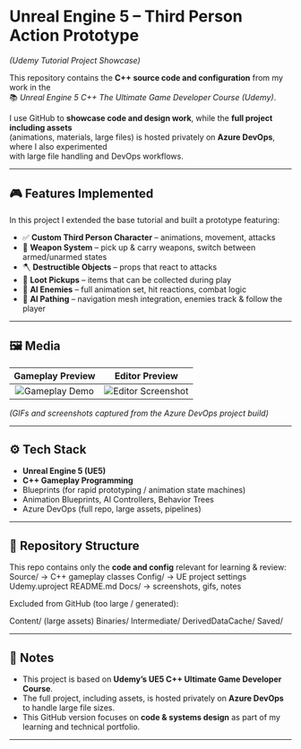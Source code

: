 # Unreal Engine 5 – Third Person Action Prototype  
*(Udemy Tutorial Project Showcase)*

This repository contains the **C++ source code and configuration** from my work in the  
📚 *Unreal Engine 5 C++ The Ultimate Game Developer Course (Udemy)*.  

I use GitHub to **showcase code and design work**, while the **full project including assets**  
(animations, materials, large files) is hosted privately on **Azure DevOps**, where I also experimented  
with large file handling and DevOps workflows.

---

## 🎮 Features Implemented
In this project I extended the base tutorial and built a prototype featuring:

- ✅ **Custom Third Person Character** – animations, movement, attacks  
- 🔄 **Weapon System** – pick up & carry weapons, switch between armed/unarmed states  
- 🪓 **Destructible Objects** – props that react to attacks  
- 🎁 **Loot Pickups** – items that can be collected during play  
- 🤖 **AI Enemies** – full animation set, hit reactions, combat logic  
- 🧭 **AI Pathing** – navigation mesh integration, enemies track & follow the player  

---

## 🖼️ Media

Gameplay Preview | Editor Preview
:-------------------------:|:-------------------------:
![Gameplay Demo](Docs/WeaponPickup.gif) | ![Editor Screenshot](Docs/AIComponents.png)

*(GIFs and screenshots captured from the Azure DevOps project build)*

---

## ⚙️ Tech Stack
- **Unreal Engine 5 (UE5)**  
- **C++ Gameplay Programming**  
- Blueprints (for rapid prototyping / animation state machines)  
- Animation Blueprints, AI Controllers, Behavior Trees  
- Azure DevOps (full repo, large assets, pipelines)  

---

## 📂 Repository Structure
This repo contains only the **code and config** relevant for learning & review:  
Source/ → C++ gameplay classes
Config/ → UE project settings
Udemy.uproject
README.md
Docs/ → screenshots, gifs, notes


Excluded from GitHub (too large / generated):  

Content/ (large assets)
Binaries/
Intermediate/
DerivedDataCache/
Saved/


---

## 📜 Notes
- This project is based on **Udemy’s UE5 C++ Ultimate Game Developer Course**.  
- The full project, including assets, is hosted privately on **Azure DevOps** to handle large file sizes.  
- This GitHub version focuses on **code & systems design** as part of my learning and technical portfolio.  

---

